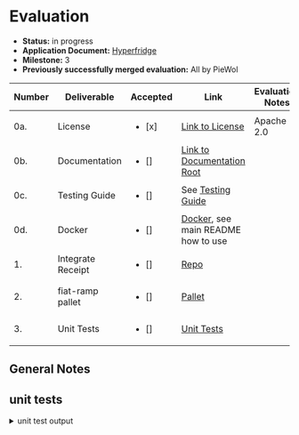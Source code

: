 # Evaluation


- **Status:** in progress
- **Application Document:** [Hyperfridge](https://github.com/w3f/Grants-Program/blob/master/applications/hyperfridge.md)
- **Milestone:** 3
- **Previously successfully merged evaluation:** All by PieWol

| Number | Deliverable | Accepted | Link | Evaluation Notes |
| ----- | ----------- | ------ | ------------- | ------ |
| 0a. | License | <ul><li>[x] </li></ul> |  [Link to License](https://github.com/element36-io/ocw-ebics/blob/main/LICENSE) | Apache 2.0
| 0b. | Documentation | <ul><li>[] </li></ul> | [Link to Documentation Root](https://github.com/element36-io/ocw-ebics/blob/main/README.md) | |
| 0c. | Testing Guide | <ul><li>[] </li></ul> | See [Testing Guide](https://github.com/element36-io/ocw-ebics/blob/main/INSTRUCTIONS.md)| |
| 0d. | Docker | <ul><li>[] </li></ul> | [Docker](https://hub.docker.com/r/e36io/ebics-ocw/tags), see main README how to use | |
| 1. | Integrate Receipt | <ul><li>[] </li></ul> |  [Repo](https://github.com/element36-io/ocw-ebics/blob/main/pallets/fiat-ramps/src/lib.rs#L1041)| |
| 2. | fiat-ramp pallet | <ul><li>[] </li></ul> |  [Pallet](https://github.com/element36-io/ocw-ebics/tree/main/pallets/fiat-ramps) | |
| 3. | Unit Tests | <ul><li>[] </li></ul> | [Unit Tests](https://github.com/element36-io/ocw-ebics/blob/main/pallets/fiat-ramps/src/tests.rs)| |

## General Notes



## unit tests
<details>
<summary> unit test output </summary>
todo
```
</details>
